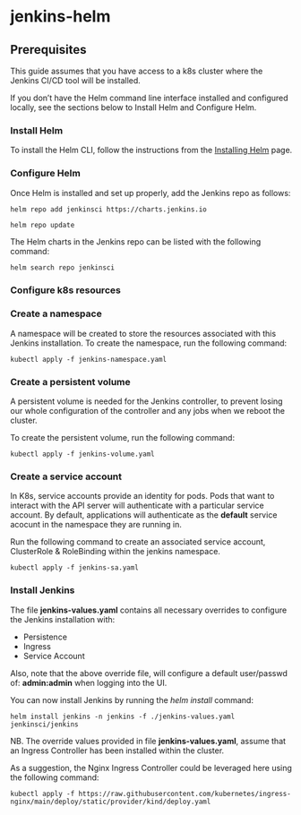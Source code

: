 # jenkins-helm

## Prerequisites

This guide assumes that you have access to a k8s cluster where the Jenkins CI/CD tool will be installed.

If you don’t have the Helm command line interface installed and configured locally, see the sections below to Install Helm and Configure Helm.

### Install Helm

To install the Helm CLI, follow the instructions from the [Installing Helm](https://helm.sh/docs/intro/install/) page.

### Configure Helm

Once Helm is installed and set up properly, add the Jenkins repo as follows: 

```
helm repo add jenkinsci https://charts.jenkins.io

helm repo update
```

The Helm charts in the Jenkins repo can be listed with the following command:

```
helm search repo jenkinsci
```

### Configure k8s resources

### Create a namespace

A namespace will be created to store the resources associated with this Jenkins installation. To create the namespace, run the following command:

```
kubectl apply -f jenkins-namespace.yaml
```


### Create a persistent volume

A persistent volume is needed for the Jenkins controller, to prevent losing our whole configuration of the controller and any jobs when we reboot the cluster. 

To create the persistent volume, run the following command:

```
kubectl apply -f jenkins-volume.yaml
```

### Create a service account

In K8s, service accounts provide an identity for pods. Pods that want to interact with the API server will authenticate with a particular service account. By default, applications will authenticate as the __default__ service acocunt in the namespace they are running in. 

Run the following command to create an associated service account, ClusterRole & RoleBinding within the jenkins namespace.

```
kubectl apply -f jenkins-sa.yaml
```

### Install Jenkins

The file __jenkins-values.yaml__ contains all necessary overrides to configure the Jenkins installation with:

- Persistence
- Ingress
- Service Account

Also, note that the above override file, will configure a default user/passwd of: __admin:admin__ when logging into the UI.

You can now install Jenkins by running the *helm install* command:
```
helm install jenkins -n jenkins -f ./jenkins-values.yaml jenkinsci/jenkins
```

NB. The override values provided in file __jenkins-values.yaml__, assume that an Ingress Controller has been installed within the cluster. 

As a suggestion, the Nginx Ingress Controller could be leveraged here using the following command:

```
kubectl apply -f https://raw.githubusercontent.com/kubernetes/ingress-nginx/main/deploy/static/provider/kind/deploy.yaml
```


